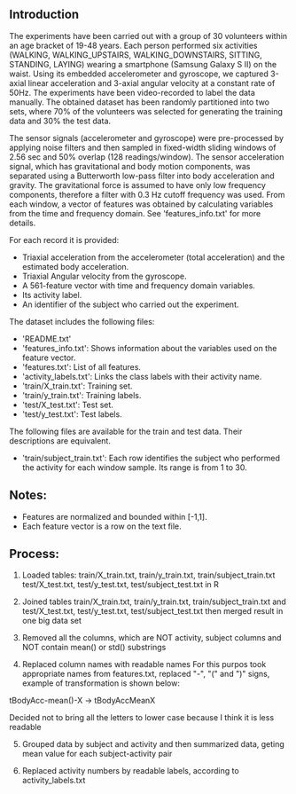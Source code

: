 
## Introduction

The experiments have been carried out with a group of 30 volunteers within an age bracket of 19-48 years. Each person performed six activities (WALKING, WALKING_UPSTAIRS, WALKING_DOWNSTAIRS, SITTING, STANDING, LAYING) wearing a smartphone (Samsung Galaxy S II) on the waist. Using its embedded accelerometer and gyroscope, we captured 3-axial linear acceleration and 3-axial angular velocity at a constant rate of 50Hz. The experiments have been video-recorded to label the data manually. The obtained dataset has been randomly partitioned into two sets, where 70% of the volunteers was selected for generating the training data and 30% the test data. 

The sensor signals (accelerometer and gyroscope) were pre-processed by applying noise filters and then sampled in fixed-width sliding windows of 2.56 sec and 50% overlap (128 readings/window). The sensor acceleration signal, which has gravitational and body motion components, was separated using a Butterworth low-pass filter into body acceleration and gravity. The gravitational force is assumed to have only low frequency components, therefore a filter with 0.3 Hz cutoff frequency was used. From each window, a vector of features was obtained by calculating variables from the time and frequency domain. See 'features_info.txt' for more details. 

For each record it is provided:

- Triaxial acceleration from the accelerometer (total acceleration) and the estimated body acceleration.
- Triaxial Angular velocity from the gyroscope. 
- A 561-feature vector with time and frequency domain variables. 
- Its activity label. 
- An identifier of the subject who carried out the experiment.

The dataset includes the following files:

- 'README.txt'
- 'features_info.txt': Shows information about the variables used on the feature vector.
- 'features.txt': List of all features.
- 'activity_labels.txt': Links the class labels with their activity name.
- 'train/X_train.txt': Training set.
- 'train/y_train.txt': Training labels.
- 'test/X_test.txt': Test set.
- 'test/y_test.txt': Test labels.

The following files are available for the train and test data. Their descriptions are equivalent. 

- 'train/subject_train.txt': Each row identifies the subject who performed the activity for each window sample. Its range is from 1 to 30. 


## Notes: 

- Features are normalized and bounded within [-1,1].
- Each feature vector is a row on the text file.

## Process:

1. Loaded tables:
train/X_train.txt, train/y_train.txt, train/subject_train.txt
test/X_test.txt, test/y_test.txt, test/subject_test.txt
in R


2. Joined tables 
train/X_train.txt, train/y_train.txt, train/subject_train.txt
and 
test/X_test.txt, test/y_test.txt, test/subject_test.txt
then merged result in one big data set


3. Removed all the columns, which are NOT activity, subject columns and NOT contain mean() or std() substrings


4. Replaced column names with readable names
For this purpos took appropriate names from features.txt, replaced "-", "(" and ")" signs, 
example of transformation is shown below:

tBodyAcc-mean()-X   ->  tBodyAccMeanX

Decided not to bring all the letters to lower case because I think it is less readable


5. Grouped data by subject and activity and then summarized data, geting mean value for each subject-activity pair


6. Replaced activity numbers by readable labels, according to activity_labels.txt